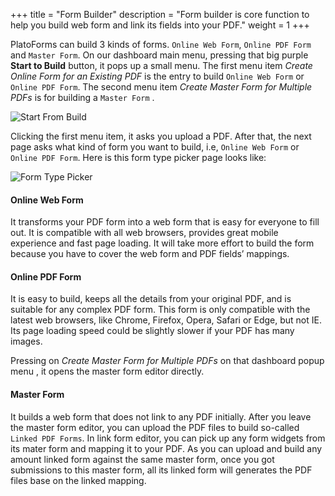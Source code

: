 +++
title = "Form Builder"
description = "Form builder is core function to help you build web form and link its fields into your PDF."
weight = 1
+++

PlatoForms can build 3 kinds of forms.  `Online Web Form`, `Online PDF Form` and `Master Form`. On our dashboard main menu, pressing that big purple **Start to Build** button, it pops up a small menu. The first menu item *Create Online Form for an Existing PDF* is the entry to build `Online Web Form` or `Online PDF Form`. The second menu item *Create Master Form for Multiple PDFs* is for building a `Master Form` . 

![Start From Build](/images/page/form/start-to-build.png)


Clicking the first menu item, it asks you upload a PDF. After that, the next page asks what kind of form you want to build, i.e, `Online Web Form` or `Online PDF Form`. Here is this form type picker page looks like:

![Form Type Picker](/images/page/form/form-type-picker.png)


#### Online Web Form
It transforms your PDF form into a web form that is easy for everyone to fill out. It is compatible with all web browsers, provides great mobile experience and fast page loading. 
It will take more effort to build the form because you have to cover the web form and PDF fields’ mappings.


#### Online PDF Form
It is easy to build, keeps all the details from your original PDF, and is suitable for any complex PDF form. 
This form is only compatible with the latest web browsers, like Chrome, Firefox, Opera, Safari or Edge, but not IE. Its page loading speed could be slightly slower if your PDF has many images.


Pressing on *Create Master Form for Multiple PDFs* on that dashboard popup menu , it opens the master form editor directly.

#### Master Form
It builds a web form that does not link to any PDF initially.  After you leave the master form editor, you can upload the PDF files to build so-called `Linked PDF Forms`.  In link form editor, you can pick up any form widgets from its mater form and mapping it to your PDF.  As you can upload and build any amount linked form against the same master form, once you got submissions to this master form, all its linked form will generates the PDF files base on the linked mapping.

